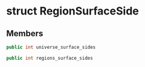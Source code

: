 # struct RegionSurfaceSide


## Members

```cpp
public int universe_surface_sides

```

```cpp
public int regions_surface_sides

```




